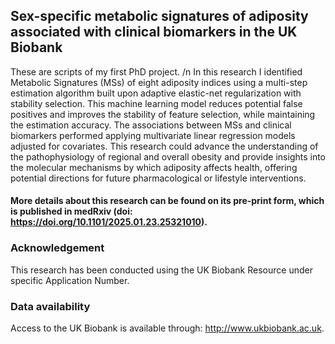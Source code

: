 ## Sex-specific metabolic signatures of adiposity associated with clinical biomarkers in the UK Biobank

These are scripts of my first PhD project. /n
In this research I identified Metabolic Signatures (MSs) of eight adiposity indices using a multi-step estimation algorithm built upon adaptive elastic-net regularization with stability selection. This machine learning model reduces potential false positives and improves the stability of feature selection, while maintaining the estimation accuracy. The associations between MSs and clinical biomarkers performed applying multivariate linear regression models adjusted for covariates.
This research could advance the understanding of the pathophysiology of regional and overall obesity and provide insights into the molecular mechanisms by which adiposity affects health, offering potential directions for future pharmacological or lifestyle interventions.

#### More details about this research can be found on its pre-print form, which is published in medRxiv (doi: https://doi.org/10.1101/2025.01.23.25321010).

### Acknowledgement
This research has been conducted using the UK Biobank Resource under specific Application Number. 

### Data availability
Access to the UK Biobank is available through: http://www.ukbiobank.ac.uk.
